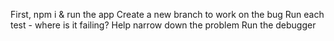 First, npm i & run the app
Create a new branch to work on the bug
Run each test - where is it failing? Help narrow down the problem
Run the debugger
